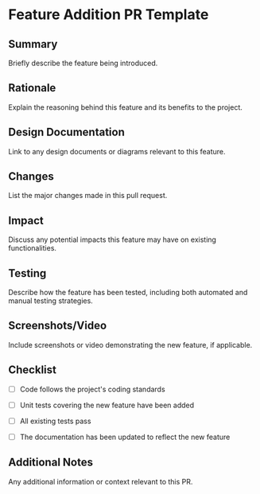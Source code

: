 # Feature Addition PR Template

## Summary

Briefly describe the feature being introduced.

## Rationale

Explain the reasoning behind this feature and its benefits to the project.

## Design Documentation

Link to any design documents or diagrams relevant to this feature.

## Changes

List the major changes made in this pull request.

## Impact

Discuss any potential impacts this feature may have on existing functionalities.

## Testing

Describe how the feature has been tested, including both automated and manual testing strategies.

## Screenshots/Video

Include screenshots or video demonstrating the new feature, if applicable.

## Checklist

- [ ] Code follows the project's coding standards

- [ ] Unit tests covering the new feature have been added

- [ ] All existing tests pass

- [ ] The documentation has been updated to reflect the new feature

## Additional Notes

Any additional information or context relevant to this PR.